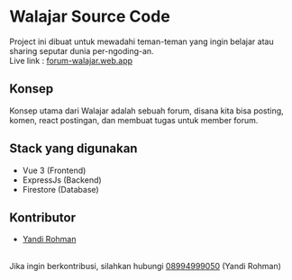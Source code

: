 # Walajar Source Code
Project ini dibuat untuk mewadahi teman-teman yang ingin belajar atau sharing seputar dunia per-ngoding-an.<br>
Live link : [forum-walajar.web.app](https://forum-walajar.web.app)

## Konsep
Konsep utama dari Walajar adalah sebuah forum, disana kita bisa posting, komen, react postingan, dan membuat tugas untuk member forum.

## Stack yang digunakan
- Vue 3 (Frontend)
- ExpressJs (Backend)
- Firestore (Database)

## Kontributor

- [Yandi Rohman](https://github.com/yandyrohman)
<br/>
Jika ingin berkontribusi, silahkan hubungi <a href="https://wa.me/628994999050" target="_blank">08994999050</a> (Yandi Rohman)


